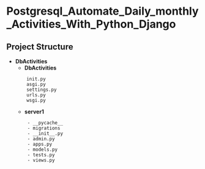 # Postgresql_Automate_Daily_monthly_Activities_With_Python_Django
## Project Structure
- **DbActivities**
  - **DbActivities**
  ```
      init.py
      asgi.py
      settings.py
      urls.py
      wsgi.py
  ```
  - **server1**
    ```
     - __pycache__
     - migrations
     - __init__.py
     - admin.py
     - apps.py
     - models.py
     - tests.py
     - views.py
    ```
